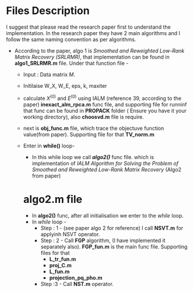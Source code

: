 
# Files Description 
I suggest that please read the research paper first to understand the implementation. In the research paper they have 2 main algorithms and  I follow the same naming convention as per algorithms.

- According to the paper, algo 1 is *Smoothed and Reweighted Low-Rank Matrix Recovery (SRLRMR)*, that implementation can be found in **algo1_SRLRMR.m** file. Under that function file -

    -  Input : Data matrix $M$.
    -  Initilaise W_X, W_E, eps, k, maxiter
    -  calculate $X^(0)$ and $E^(0)$ using IALM (reference 39, according to the paper) **inexact_alm_rpca.m** func file, and supporting file for runninf that func can be found in **PROPACK** folder ( Ensure you have it your working directory), also **choosvd.m** file is require.
    - next is **obj_func.m** file, which trace the objectuve function value(from paper). Supporting file for that  **TV_norm.m**
    - Enter in **while()** loop-
       - In this while loop we call ***algo2()***  func file. which is implementation of  *IALM Algorithm for Solving the Problem of Smoothed and Reweighted Low-Rank Matrix Recovery* (Algo2 from paper)

       # algo2.m file

       - In **algo2()** func, after all initialisation we enter to the *while* loop.
       - In *while* loop -
         - Step : 1 - (see paper algo 2 for reference) I call **NSVT.m**  for applyinh NSVT operator.
         - Step : 2 - Call **FGP** algorithm, (I have implemented it separately also). **FGP_fun.m** is the main func file. Supporting files for that
             - **L_tr_fun.m**
             - **proj_C.m**
             - **L_fun.m**
             - **projection_pq_pho.m**
         - Step :3 - Call **NST.m** operator.
        
